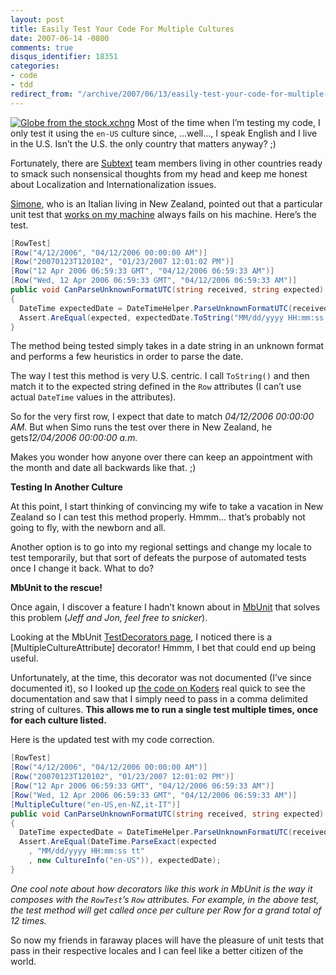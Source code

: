 ```yaml
---
layout: post
title: Easily Test Your Code For Multiple Cultures
date: 2007-06-14 -0800
comments: true
disqus_identifier: 18351
categories:
- code
- tdd
redirect_from: "/archive/2007/06/13/easily-test-your-code-for-multiple-cultures.aspx/"
---
```


[![Globe from the
stock.xchng](https://haacked.com/images/haacked_com/WindowsLiveWriter/EasilyTestYourCodeForMultipleCultures_1390E/439027_around_the_world_5_1.jpg)](http://www.sxc.hu/photo/439027 "Photo from the stock.xchng")
Most of the time when I’m testing my code, I only test it using the
`en-US` culture since, ...well..., I speak English and I live in the
U.S. Isn’t the U.S. the only country that matters anyway? ;)

Fortunately, there are [Subtext](http://subtextproject.com/ "Subtext")
team members living in other countries ready to smack such nonsensical
thoughts from my head and keep me honest about Localization and
Internationalization issues.

[Simone](http://www.codeclimber.net.nz/ "CodeClimber - Simo's English Blog"),
who is an Italian living in New Zealand, pointed out that a particular
unit test that [works on my
machine](http://www.codinghorror.com/blog/archives/000818.html "Works on my machine certification program")
always fails on his machine. Here’s the test.

```csharp
[RowTest]
[Row("4/12/2006", "04/12/2006 00:00:00 AM")]
[Row("20070123T120102", "01/23/2007 12:01:02 PM")]
[Row("12 Apr 2006 06:59:33 GMT", "04/12/2006 06:59:33 AM")]
[Row("Wed, 12 Apr 2006 06:59:33 GMT", "04/12/2006 06:59:33 AM")]
public void CanParseUnknownFormatUTC(string received, string expected)
{
  DateTime expectedDate = DateTimeHelper.ParseUnknownFormatUTC(received);
  Assert.AreEqual(expected, expectedDate.ToString("MM/dd/yyyy HH:mm:ss tt"));
}
```

The method being tested simply takes in a date string in an unknown
format and performs a few heuristics in order to parse the date.

The way I test this method is very U.S. centric. I call `ToString()` and
then match it to the expected string defined in the `Row` attributes (I
can’t use actual `DateTime` values in the attributes).

So for the very first row, I expect that date to match *04/12/2006
00:00:00 AM*. But when Simo runs the test over there in New Zealand, he
gets*12/04/2006 00:00:00 a.m.*

Makes you wonder how anyone over there can keep an appointment with the
month and date all backwards like that. ;)

**Testing In Another Culture**

At this point, I start thinking of convincing my wife to take a vacation
in New Zealand so I can test this method properly. Hmmm... that’s
probably not going to fly, with the newborn and all.

Another option is to go into my regional settings and change my locale
to test temporarily, but that sort of defeats the purpose of automated
tests once I change it back. What to do?

**MbUnit to the rescue!**

Once again, I discover a feature I hadn’t known about in
[MbUnit](http://mbunit.com/ "MbUnit Generative Unit Test Framework")
that solves this problem (*Jeff and Jon, feel free to snicker*).

Looking at the MbUnit [TestDecorators
page](http://www.mertner.com/confluence/display/MbUnit/TestDecorators "MbUnit Test Decorators"),
I noticed there is a [MultipleCultureAttribute] decorator! Hmmm, I bet
that could end up being useful.

Unfortunately, at the time, this decorator was not documented (I’ve
since documented it), so I looked up [the code on
Koders](http://www.koders.com/csharp/fidF9B0E8E7D2CAE89E7844833CD37A3017F2B5FE56.aspx "MultipleCultureAttribute on Koders.com")
real quick to see the documentation and saw that I simply need to pass
in a comma delimited string of cultures. **This allows me to run a
single test multiple times, once for each culture listed.**

Here is the updated test with my code correction.

```csharp
[RowTest]
[Row("4/12/2006", "04/12/2006 00:00:00 AM")]
[Row("20070123T120102", "01/23/2007 12:01:02 PM")]
[Row("12 Apr 2006 06:59:33 GMT", "04/12/2006 06:59:33 AM")]
[Row("Wed, 12 Apr 2006 06:59:33 GMT", "04/12/2006 06:59:33 AM")]
[MultipleCulture("en-US,en-NZ,it-IT")]
public void CanParseUnknownFormatUTC(string received, string expected)
{
  DateTime expectedDate = DateTimeHelper.ParseUnknownFormatUTC(received);
  Assert.AreEqual(DateTime.ParseExact(expected
    , "MM/dd/yyyy HH:mm:ss tt"
    , new CultureInfo("en-US")), expectedDate);
}
```

*One cool note about how decorators like this work in MbUnit is the way
it composes with the `RowTest`’s `Row` attributes. For example, in the
above test, the test method will get called once per culture per Row for
a grand total of 12 times.*

So now my friends in faraway places will have the pleasure of unit tests
that pass in their respective locales and I can feel like a better
citizen of the world.

